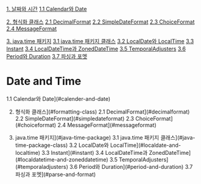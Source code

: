 [1. 날짜와 시간](#date-and-time)
[1.1 Calendar와 Date](#calender-and-date)

[2. 형식화 클래스](#formatting-class)
[2.1 DecimalFormat](#decimalformat)
[2.2 SimpleDateFormat](#simpledateformat)
[2.3 ChoiceFormat](#choiceformat)
[2.4 MessageFormat](#messageformat)

[3. java.time 패키지](#java-time-package)
[3.1 java.time 패키지 클래스](#java-time-package-class)
[3.2 LocalDate와 LocalTime](#localdate-and-localtime)
[3.3 Instant](#instant)
[3.4 LocalDateTime과 ZonedDateTime](#localdatetime-and-zoneddatetime)
[3.5 TemporalAdjusters](#temporaladjusters)
[3.6 Period와 Duration](#period-and-duration)
[3.7 파싱과 포멧](#parse-and-format)

# Date and Time

1.1 Calendar와 Date](#calender-and-date)

2. 형식화 클래스](#formatting-class)
2.1 DecimalFormat](#decimalformat)
2.2 SimpleDateFormat](#simpledateformat)
2.3 ChoiceFormat](#choiceformat)
2.4 MessageFormat](#messageformat)

3. java.time 패키지](#java-time-package)
3.1 java.time 패키지 클래스](#java-time-package-class)
3.2 LocalDate와 LocalTime](#localdate-and-localtime)
3.3 Instant](#instant)
3.4 LocalDateTime과 ZonedDateTime](#localdatetime-and-zoneddatetime)
3.5 TemporalAdjusters](#temporaladjusters)
3.6 Period와 Duration](#period-and-duration)
3.7 파싱과 포멧](#parse-and-format)
